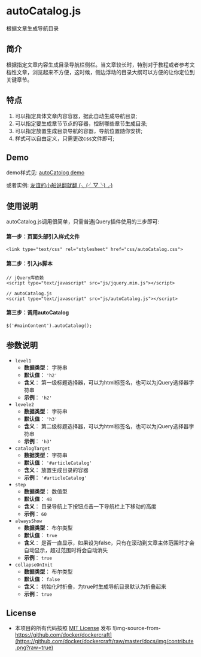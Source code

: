# autoCatalog.js
 根据文章生成导航目录

## 简介
根据指定文章内容生成目录导航栏侧栏。当文章较长时，特别对于教程或者参考文档性文章，浏览起来不方便，这时候，侧边浮动的目录大纲可以方便的让你定位到关键章节。

## 特点
1. 可以指定具体文章内容容器，据此自动生成导航目录;
2. 可以指定要生成章节节点的容器，控制哪些章节生成目录;
3. 可以指定放置生成目录导航的容器，导航位置随你安排;
4. 样式可以自由定义，只需更改css文件即可;

## Demo
demo样式见: [autoCatolog demo](http://html.heanes.com/blog/html/heanes/article/autoCatalog/ "autoCatolog demo")

或者实例: [友谊的小船说翻就翻 (╮(╯▽╰)╭)](http://html.heanes.com/blog/html/heanes/article/friendship.html "友谊的小船说翻就翻 (╮(╯▽╰)╭)")

## 使用说明
autoCatalog.js调用很简单，只需普通jQuery插件使用的三步即可:
#### 第一步：页面头部引入样式文件
    <link type="text/css" rel="stylesheet" href="css/autoCatalog.css">
#### 第二步：引入js脚本
    // jQuery库依赖
    <script type="text/javascript" src="js/jquery.min.js"></script>
    
    // autoCatalog.js
    <script type="text/javascript" src="js/autoCatalog.js"></script>
    
#### 第三步：调用autoCatalog
    $('#mainContent').autoCatalog();


## 参数说明
- `level1`
    - **数据类型**： 字符串
    - **默认值**： `'h2'`
    - **含义**： 第一级标题选择器，可以为html标签名，也可以为jQuery选择器字符串
    - **示例**： `'h2'`
- `levele2`
    - **数据类型**： 字符串
    - **默认值**： `'h3'`
    - **含义**： 第二级标题选择器，可以为html标签名，也可以为jQuery选择器字符串
    - **示例**： `'h3'`
- `catalogTarget`
    - **数据类型**： 字符串
    - **默认值**： `'#articleCatalog'`
    - **含义**： 放置生成目录的容器
    - **示例**： `'#articleCatalog'`
- `step`
    - **数据类型**： 数值型
    - **默认值**： `48`
    - **含义**： 目录导航上下按钮点击一下导航栏上下移动的高度
    - **示例**： `60`
- `alwaysShow`
    - **数据类型**： 布尔类型
    - **默认值**： `true`
    - **含义**： 是否一直显示，如果设为false，只有在滚动到文章主体范围时才会自动显示，超过范围时将会自动消失
    - **示例**： `true`
- `collapseOnInit`
    - **数据类型**： 布尔类型
    - **默认值**： `false`
    - **含义**： 初始化时折叠，为true时生成导航目录默认为折叠起来
    - **示例**： `true`
    
    
## License
* 本项目的所有代码按照 [MIT License](https://github.com/racaljk/hosts/blob/master/LICENSE) 发布
![img-source-from-https://github.com/docker/dockercraft](https://github.com/docker/dockercraft/raw/master/docs/img/contribute.png?raw=true)
